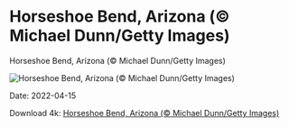 # Horseshoe Bend, Arizona (© Michael Dunn/Getty Images)

Horseshoe Bend, Arizona (© Michael Dunn/Getty Images)

![Horseshoe Bend, Arizona (© Michael Dunn/Getty Images)](https://bing.com/th?id=OHR.AZBend_EN-US5187337431_UHD.jpg&w=1024&h=576)

Date: 2022-04-15

Download 4k: [Horseshoe Bend, Arizona (© Michael Dunn/Getty Images)](https://bing.com/th?id=OHR.AZBend_EN-US5187337431_UHD.jpg)

